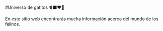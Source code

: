 #Universo de gatitos 🐈‍⬛❤️🧶

En este sitio web encontrarás mucha información acerca del mundo de los felinos.